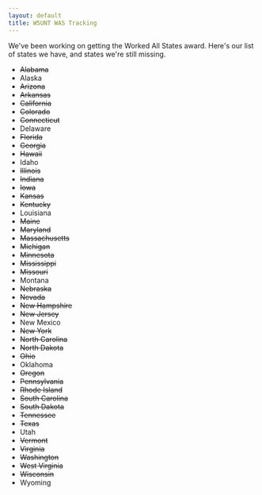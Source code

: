 ```yaml
---
layout: default
title: W5UNT WAS Tracking
---
```

We've been working on getting the Worked All States award.
Here's our list of states we have, and states we're still missing.

- <del>Alabama</del>
- Alaska
- <del>Arizona</del>
- <del>Arkansas</del>
- <del>California</del>
- <del>Colorado</del>
- <del>Connecticut</del>
- Delaware
- <del>Florida</del>
- <del>Georgia</del>
- <del>Hawaii</del>
- Idaho
- <del>Illinois</del>
- <del>Indiana</del>
- <del>Iowa</del>
- <del>Kansas</del>
- <del>Kentucky</del>
- Louisiana
- <del>Maine</del>
- <del>Maryland</del>
- <del>Massachusetts</del>
- <del>Michigan</del>
- <del>Minnesota</del>
- <del>Mississippi</del>
- <del>Missouri</del>
- Montana
- <del>Nebraska</del>
- <del>Nevada</del>
- <del>New Hampshire</del>
- <del>New Jersey</del>
- New Mexico
- <del>New York</del>
- <del>North Carolina</del>
- <del>North Dakota</del>
- <del>Ohio</del>
- Oklahoma
- <del>Oregon</del>
- <del>Pennsylvania</del>
- <del>Rhode Island</del>
- <del>South Carolina</del>
- <del>South Dakota</del>
- <del>Tennessee</del>
- <del>Texas</del>
- Utah 	 
- <del>Vermont</del>
- <del>Virginia</del>
- <del>Washington</del>
- <del>West Virginia</del>
- <del>Wisconsin</del>
- Wyoming 	 
